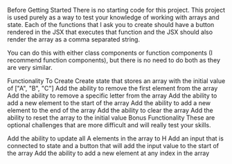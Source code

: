 Before Getting Started
There is no starting code for this project. This project is used purely as a way to test your knowledge of working with arrays and state. Each of the functions that I ask you to create should have a button rendered in the JSX that executes that function and the JSX should also render the array as a comma separated string.

You can do this with either class components or function components (I recommend function components), but there is no need to do both as they are very similar.

Functionality To Create
Create state that stores an array with the initial value of ["A", "B", "C"]
Add the ability to remove the first element from the array
Add the ability to remove a specific letter from the array
Add the ability to add a new element to the start of the array
Add the ability to add a new element to the end of the array
Add the ability to clear the array
Add the ability to reset the array to the initial value
Bonus Functionality
These are optional challenges that are more difficult and will really test your skills.

Add the ability to update all A elements in the array to H
Add an input that is connected to state and a button that will add the input value to the start of the array
Add the ability to add a new element at any index in the array

